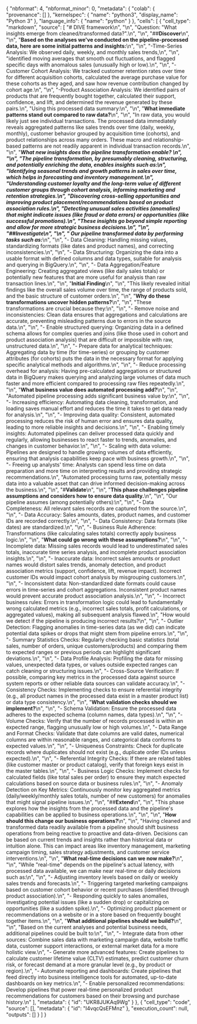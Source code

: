 {
  "nbformat": 4,
  "nbformat_minor": 0,
  "metadata": {
    "colab": {
      "provenance": []
    },
    "kernelspec": {
      "name": "python3",
      "display_name": "Python 3"
    },
    "language_info": {
      "name": "python"
    }
  },
  "cells": [
    {
      "cell_type": "markdown",
      "source": [
        "#  DIVE framework\n",
        "\n",
        "Question: \"What insights emerge from cleaned/transformed data?\".\n",
        "\n",
        "##**Discover**\n",
        "\n",
        "**Based on the analyses we've conducted on the pipeline-processed data, here are some initial patterns and insights:**\n",
        "\n",
        "-Time-Series Analysis: We observed daily, weekly, and monthly sales trends,\n",
        "\n",
        "identified moving averages that smooth out fluctuations, and flagged specific days with anomalous sales (unusually high or low).\n",
        "\n",
        "-Customer Cohort Analysis: We tracked customer retention rates over time for different acquisition cohorts, calculated the average purchase value for these cohorts as they aged, and saw how revenue contribution changed by cohort age.\n",
        "\n",
        "-Product Association Analysis: We identified pairs of products that are frequently bought together, calculated their support, confidence, and lift, and determined the revenue generated by these pairs.\n",
        "Using this processed data summary:\n",
        "\n",
        "**What immediate patterns stand out compared to raw data?**\n",
        "\n",
        "In raw data, you would likely just see individual transactions. The processed data immediately reveals aggregated patterns like sales trends over time (daily, weekly, monthly), customer behavior grouped by acquisition time (cohorts), and product relationships across many orders. These macro and relationship-based patterns are not readily apparent in individual transaction records.\n",
        "\n",
        "***What new insights does the pipeline transformation enable? ***\n",
        "\n",
        "The pipeline transformation, by presumably cleaning, structuring, and potentially enriching the data, enables insights such as:\n",
        "Identifying seasonal trends and growth patterns in sales over time, which helps in forecasting and inventory management.\n",
        "Understanding customer loyalty and the long-term value of different customer groups through cohort analysis, informing marketing and retention strategies.\n",
        "Discovering cross-selling opportunities and improving product placement/recommendations based on product association rules.\n",
        "Detecting unusual sales activities (anomalies) that might indicate issues (like fraud or data errors) or opportunities (like successful promotions).\n",
        "These insights go beyond simple reporting and allow for more strategic business decisions.\n",
        "\n",
        "##**Investigate**\n",
        "\n",
        "*** Our pipeline transformed data by performing tasks such as:***\n",
        "\n",
        "- Data Cleaning: Handling missing values, standardizing formats (like dates and product names), and correcting inconsistencies.\n",
        "\n",
        "- Data Structuring: Organizing the data into a usable format with defined columns and data types, suitable for analysis and querying in BigQuery.\n",
        "\n",
        "- Data Aggregation/Feature Engineering: Creating aggregated views (like daily sales totals) or potentially new features that are more useful for analysis than raw transaction lines.\n",
        "\n",
        "**Initial Finding**\n",
        "\n",
        "This likely revealed initial findings like the overall sales volume over time, the range of products sold, and the basic structure of customer orders.\n",
        "\n",
        "**Why do these transformations uncover hidden patterns?**\n",
        "\n",
        "These transformations are crucial because they:\n",
        "\n",
        "- Remove noise and inconsistencies: Clean data ensures that aggregations and calculations are accurate, preventing misleading patterns due to errors in the source data.\n",
        "\n",
        "- Enable structured querying: Organizing data in a defined schema allows for complex queries and joins (like those used in cohort and product association analysis) that are difficult or impossible with raw, unstructured data.\n",
        "\n",
        "- Prepare data for analytical techniques: Aggregating data by time (for time-series) or grouping by customer attributes (for cohorts) puts the data in the necessary format for applying specific analytical methods and algorithms.\n",
        "\n",
        "- Reduce processing overhead for analysis: Having pre-calculated aggregations or structured data in BigQuery makes querying and analyzing large volumes of data much faster and more efficient compared to processing raw files repeatedly.\n",
        "\n",
        "**What business value does automated processing add?**\n",
        "\n",
        "Automated pipeline processing adds significant business value by:\n",
        "\n",
        "- Increasing efficiency: Automating data cleaning, transformation, and loading saves manual effort and reduces the time it takes to get data ready for analysis.\n",
        "\n",
        "- Improving data quality: Consistent, automated processing reduces the risk of human error and ensures data quality, leading to more reliable insights and decisions.\n",
        "\n",
        "- Enabling timely insights: Automated pipelines can deliver processed data quickly and regularly, allowing businesses to react faster to trends, anomalies, and changes in customer behavior.\n",
        "\n",
        "- Scaling with data volume: Pipelines are designed to handle growing volumes of data efficiently, ensuring that analysis capabilities keep pace with business growth.\n",
        "\n",
        "- Freeing up analysts' time: Analysts can spend less time on data preparation and more time on interpreting results and providing strategic recommendations.\n",
        "Automated processing turns raw, potentially messy data into a valuable asset that can drive informed decision-making across the business.\n",
        "\n",
        "#**Validate**\n",
        "\n",
        "**This phase challenges pipeline assumptions and considers how to ensure data quality.**\n",
        "\n",
        "Our pipeline assumes (among potentially others):\n",
        "\n",
        "- Data Completeness: All relevant sales records are captured from the source.\n",
        "\n",
        "- Data Accuracy: Sales amounts, dates, product names, and customer IDs are recorded correctly.\n",
        "\n",
        "- Data Consistency: Data formats (like dates) are standardized.\n",
        "\n",
        "- Business Rule Adherence: Transformations (like calculating sales totals) correctly apply business logic.\n",
        "\n",
        "**What could go wrong with these assumptions?**\n",
        "\n",
        "- Incomplete data: Missing sales records would lead to underestimated sales totals, inaccurate time series analysis, and incomplete product association insights.\n",
        "\n",
        "- Inaccurate data: Incorrect sales amounts or product names would distort sales trends, anomaly detection, and product association metrics (support, confidence, lift, revenue impact). Incorrect customer IDs would impact cohort analysis by misgrouping customers.\n",
        "\n",
        "- Inconsistent data: Non-standardized date formats could cause errors in time-series and cohort aggregations. Inconsistent product names would prevent accurate product association analysis.\n",
        "\n",
        "- Incorrect business rules: Errors in transformation logic could lead to fundamentally wrong calculated metrics (e.g., incorrect sales totals, profit calculations, or aggregated values), making all subsequent analysis flawed.\n",
        "How would we detect if the pipeline is producing incorrect results?\n",
        "\n",
        "- Outlier Detection: Flagging anomalies in time-series data (as we did) can indicate potential data spikes or drops that might stem from pipeline errors.\n",
        "\n",
        "- Summary Statistics Checks: Regularly checking basic statistics (total sales, number of orders, unique customers/products) and comparing them to expected ranges or previous periods can highlight significant deviations.\n",
        "\n",
        "- Data Profile Analysis: Profiling the data for missing values, unexpected data types, or values outside expected ranges can catch cleaning or structuring issues.\n",
        "- Cross-Source Verification: If possible, comparing key metrics in the processed data against source system reports or other reliable data sources can validate accuracy.\n",
        "- Consistency Checks: Implementing checks to ensure referential integrity (e.g., all product names in the processed data exist in a master product list) or data type consistency.\n",
        "\n",
        "**What validation checks should we implement?**\n",
        "\n",
        "- Schema Validation: Ensure the processed data adheres to the expected schema (column names, data types).\n",
        "\n",
        "- Volume Checks: Verify that the number of records processed is within an expected range, flagging unusually low or high volumes.\n",
        "- Data Range and Format Checks: Validate that date columns are valid dates, numerical columns are within reasonable ranges, and categorical data conforms to expected values.\n",
        "\n",
        "- Uniqueness Constraints: Check for duplicate records where duplicates should not exist (e.g., duplicate order IDs unless expected).\n",
        "\n",
        "- Referential Integrity Checks: If there are related tables (like customer master or product catalog), verify that foreign keys exist in the master tables.\n",
        "\n",
        "- Business Logic Checks: Implement checks for calculated fields (like total sales per order) to ensure they match expected calculations based on source data or business rules.\n",
        "\n",
        "- Anomaly Detection on Key Metrics: Continuously monitor key aggregated metrics (daily/weekly/monthly sales totals, number of new customers) for anomalies that might signal pipeline issues.\n",
        "\n",
        "##**Extend**\n",
        "\n",
        "This phase explores how the insights from the processed data and the pipeline's capabilities can be applied to business operations.\n",
        "\n",
        "\n",
        "**How should this change our business operations?**\n",
        "\n",
        "Having cleaned and transformed data readily available from a pipeline should shift business operations from being reactive to proactive and data-driven. Decisions can be based on current trends and insights rather than historical data or intuition alone. This can impact areas like inventory management, marketing campaign timing, sales strategy adjustments, and customer service interventions.\n",
        "\n",
        "**What real-time decisions can we now make?**\n",
        "\n",
        "While \"real-time\" depends on the pipeline's actual latency, with processed data available, we can make near real-time or daily decisions such as:\n",
        "\n",
        "- Adjusting inventory levels based on daily or weekly sales trends and forecasts.\n",
        "- Triggering targeted marketing campaigns based on customer cohort behavior or recent purchases (identified through product association).\n",
        "- Responding quickly to sales anomalies, investigating potential issues (like a sudden drop) or capitalizing on opportunities (like a sudden spike).\n",
        "- Optimizing product placement or recommendations on a website or in a store based on frequently bought together items.\n",
        "\n",
        "**What additional pipelines should we build?**\n",
        "\n",
        "Based on the current analyses and potential business needs, additional pipelines could be built to:\n",
        "\n",
        "- Integrate data from other sources: Combine sales data with marketing campaign data, website traffic data, customer support interactions, or external market data for a more holistic view.\n",
        "- Generate more advanced features: Create pipelines to calculate customer lifetime value (CLTV) estimates, predict customer churn risk, or forecast demand at a more granular level (e.g., by product or region).\n",
        "- Automate reporting and dashboards: Create pipelines that feed directly into business intelligence tools for automated, up-to-date dashboards on key metrics.\n",
        "- Enable personalized recommendations: Develop pipelines that power real-time personalized product recommendations for customers based on their browsing and purchase history.\n"
      ],
      "metadata": {
        "id": "UKR8JUKAq9Wg"
      }
    },
    {
      "cell_type": "code",
      "source": [],
      "metadata": {
        "id": "I4vqcQsEFMnz"
      },
      "execution_count": null,
      "outputs": []
    }
  ]
}